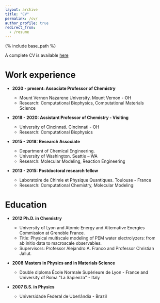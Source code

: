 ```yaml
---
layout: archive
title: "CV"
permalink: /cv/
author_profile: true
redirect_from:
  - /resume
---
```


{% include base_path %}

A complete CV is available [here](http://oliveiralfl.github.io/files/Oliveira_CV.pdf)

Work experience
======
* **2020 - present: Associate Professor of Chemistry**
  * Mount Vernon Nazarene University. Mount Vernon - OH
  * Research: Computational Biophysics, Computational Materials Science

* **2018 - 2020: Assistant Professor of Chemistry - Visiting**
  * University of Cincinnati. Cincinnati - OH 
  * Research: Computational Biophysics
 
* **2015 - 2018: Research Associate**
  * Department of Chemical Engineering.
  * University of Washington. Seattle – WA
  * Research: Molecular Modeling, Reaction Engineering
 
* **2013 - 2015: Postdoctoral research fellow**
  * Laboratoire de Chimie et Physique Quantiques. Toulouse - France
  * Research: Computational Chemistry, Molecular Modeling
    
 
Education
======
* **2012 Ph.D. in Chemistry**
  * University of Lyon and Atomic Energy and Alternative Energies Commission at Grenoble France.
  * Title: Physical multiscale modeling of PEM water electrolyzers: from ab initio data to macroscale observables.
  * Supervisors: Professor Alejandro A. Franco and Professor Christian Jallut.
 
* **2008 Masters in Physics and in Materials Science**
  * Double diploma École Normale Supérieure de Lyon - France and  University of Roma "La Sapienza" - Italy
 
* **2007 B.S. in Physics**
  * Universidade Federal de Uberlândia - Brazil
  
